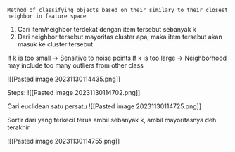 	Method of classifying objects based on their similary to their closest neighbor in feature space

1. Cari item/neighbor terdekat dengan item tersebut sebanyak k
2. Dari neighbor tersebut mayoritas cluster apa, maka item tersebut akan masuk ke cluster tersebut

If k is too small -> Sensitive to noise points
If k is too large -> Neighborhood may include too many outliers from other class

![[Pasted image 20231130114435.png]]

Steps:
![[Pasted image 20231130114702.png]]

Cari euclidean satu persatu
![[Pasted image 20231130114725.png]]

Sortir dari yang terkecil terus ambil sebanyak k, ambil mayoritasnya deh terakhir

![[Pasted image 20231130114755.png]]


